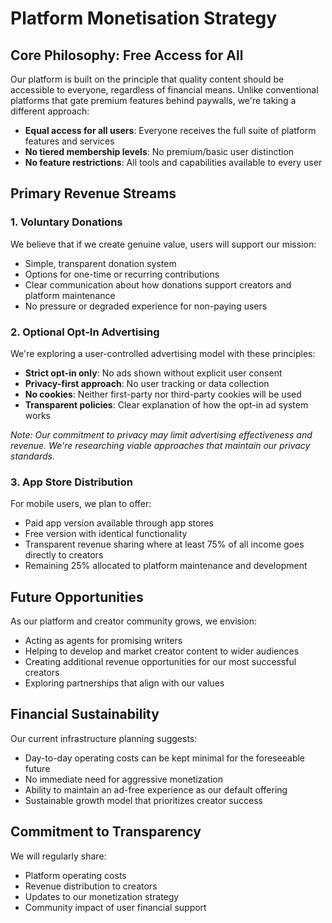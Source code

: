 # Platform Monetisation Strategy

## Core Philosophy: Free Access for All

Our platform is built on the principle that quality content should be accessible to everyone, regardless of financial means. Unlike conventional platforms that gate premium features behind paywalls, we're taking a different approach:

- **Equal access for all users**: Everyone receives the full suite of platform features and services
- **No tiered membership levels**: No premium/basic user distinction
- **No feature restrictions**: All tools and capabilities available to every user

## Primary Revenue Streams

### 1. Voluntary Donations

We believe that if we create genuine value, users will support our mission:

- Simple, transparent donation system
- Options for one-time or recurring contributions
- Clear communication about how donations support creators and platform maintenance
- No pressure or degraded experience for non-paying users

### 2. Optional Opt-In Advertising

We're exploring a user-controlled advertising model with these principles:

- **Strict opt-in only**: No ads shown without explicit user consent
- **Privacy-first approach**: No user tracking or data collection
- **No cookies**: Neither first-party nor third-party cookies will be used
- **Transparent policies**: Clear explanation of how the opt-in ad system works

*Note: Our commitment to privacy may limit advertising effectiveness and revenue. We're researching viable approaches that maintain our privacy standards.*

### 3. App Store Distribution

For mobile users, we plan to offer:

- Paid app version available through app stores
- Free version with identical functionality
- Transparent revenue sharing where at least 75% of all income goes directly to creators
- Remaining 25% allocated to platform maintenance and development

## Future Opportunities

As our platform and creator community grows, we envision:

- Acting as agents for promising writers
- Helping to develop and market creator content to wider audiences
- Creating additional revenue opportunities for our most successful creators
- Exploring partnerships that align with our values

## Financial Sustainability

Our current infrastructure planning suggests:

- Day-to-day operating costs can be kept minimal for the foreseeable future
- No immediate need for aggressive monetization
- Ability to maintain an ad-free experience as our default offering
- Sustainable growth model that prioritizes creator success

## Commitment to Transparency

We will regularly share:

- Platform operating costs
- Revenue distribution to creators
- Updates to our monetization strategy
- Community impact of user financial support
